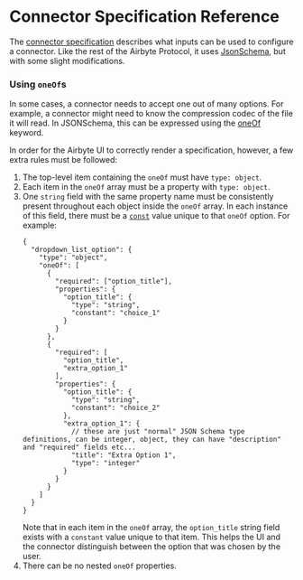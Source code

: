 # Connector Specification Reference
The [connector specification](../understanding-airbyte/airbyte-specification.md#spec) describes what inputs can be used to configure a connector. Like the rest of the Airbyte Protocol, it uses [JsonSchema](https://json-schema.org), but with some slight modifications.  


### Using `oneOf`s 
In some cases, a connector needs to accept one out of many options. For example, a connector might need to know the compression codec of the file it will read. In JSONSchema, this can be expressed using the [oneOf](https://json-schema.org/understanding-json-schema/reference/combining.html#oneof) keyword.

In order for the Airbyte UI to correctly render a specification, however, a few extra rules must be followed: 

1. The top-level item containing the `oneOf` must have `type: object`.
2. Each item in the `oneOf` array must be a property with `type: object`.
3. One `string` field with the same property name must be consistently present throughout each object inside the `oneOf` array. In each instance of this field, there must be a [`const`](https://json-schema.org/understanding-json-schema/reference/generic.html#constant-values) value unique to that `oneOf` option. For example: 
    ```
    {
      "dropdown_list_option": {
        "type": "object",
        "oneOf": [
          {
            "required": ["option_title"],
            "properties": {
              "option_title": {
                "type": "string",
                "constant": "choice_1"
              }
            }
          },
          {
            "required": [
              "option_title",
              "extra_option_1"
            ],
            "properties": {
              "option_title": {
                "type": "string",
                "constant": "choice_2"
              },
              "extra_option_1": {
                // these are just "normal" JSON Schema type definitions, can be integer, object, they can have "description" and "required" fields etc...
                "title": "Extra Option 1",
                "type": "integer"
              }
            }
          }
        ]
      }
    }
    ```
    Note that in each item in the `oneOf` array, the `option_title` string field exists with a `constant` value unique to that item. This helps the UI and the connector distinguish between the option that was chosen by the user. 
4. There can be no nested `oneOf` properties. 

